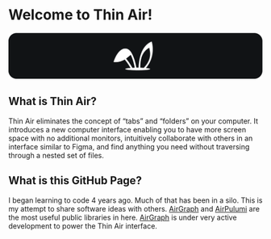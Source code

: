 # Welcome to Thin Air!

<p>
    <img src="profile/readme.assets/github.banner.png">
</P>


## What is Thin Air?
Thin Air eliminates the concept of “tabs” and “folders” on your computer. It introduces a new computer interface enabling you to have more screen space with no additional monitors, intuitively collaborate with others in an interface similar to Figma, and find anything you need without traversing through a nested set of files.


## What is this GitHub Page?
I began learning to code 4 years ago. Much of that has been in a silo. This is my attempt to share software ideas with others. [AirGraph](https://github.com/ThinAirThings/air-graph) and [AirPulumi](https://github.com/ThinAirThings/air-pulumi) are the most useful public libraries in here. [AirGraph](https://github.com/ThinAirThings/air-graph) is under very active development to power the Thin Air interface.